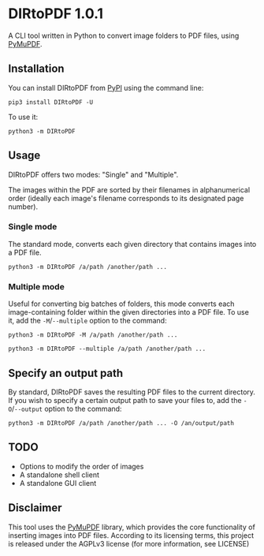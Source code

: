 # DIRtoPDF 1.0.1

A CLI tool written in Python to convert image folders to PDF files, using [PyMuPDF](https://github.com/pymupdf/PyMuPDF).

## Installation

You can install DIRtoPDF from [PyPI](https://pypi.org) using the command line:

```commandline
pip3 install DIRtoPDF -U
```

To use it:

```commandline
python3 -m DIRtoPDF
```

## Usage

DIRtoPDF offers two modes: "Single" and "Multiple".

The images within the PDF are sorted by their filenames in alphanumerical order (ideally each image's filename corresponds to its designated page number).

### Single mode

The standard mode, converts each given directory that contains images into a PDF file.

```commandline
python3 -m DIRtoPDF /a/path /another/path ...
```

### Multiple mode

Useful for converting big batches of folders, this mode converts each image-containing folder within the given directories into a PDF file. To use it, add the ``-M``/``--multiple`` option to the command:

```commandline
python3 -m DIRtoPDF -M /a/path /another/path ...

python3 -m DIRtoPDF --multiple /a/path /another/path ...
```

## Specify an output path

By standard, DIRtoPDF saves the resulting PDF files to the current directory. If you wish to specify a certain output path to save your files to, add the ``-O``/``--output`` option to the command:

```commandline
python3 -m DIRtoPDF /a/path /another/path ... -O /an/output/path 
```

## TODO

- Options to modify the order of images 
- A standalone shell client
- A standalone GUI client

## Disclaimer

This tool uses the [PyMuPDF](https://github.com/pymupdf/PyMuPDF) library, which provides the core functionality of inserting images into PDF files. According to its licensing terms, this project is released under the AGPLv3 license (for more information, see LICENSE)
